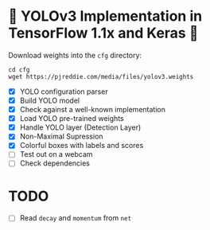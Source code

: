 # :unicorn: YOLOv3 Implementation in TensorFlow 1.1x and Keras :unicorn:

Download weights into the `cfg` directory:

```
cd cfg
wget https://pjreddie.com/media/files/yolov3.weights
```

- [X] YOLO configuration parser
- [X] Build YOLO model
- [X] Check against a well-known implementation
- [X] Load YOLO pre-trained weights
- [X] Handle YOLO layer (Detection Layer)
- [X] Non-Maximal Supression
- [X] Colorful boxes with labels and scores
- [ ] Test out on a webcam
- [ ] Check dependencies

# TODO

- [ ] Read `decay` and `momentum` from `net`
